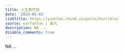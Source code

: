 ```yaml
---
title: 人生真可怕
date: '2023-01-01'
linkTitle: https://yuanfan.rbind.io/posts/horrible/
source: earfanfan | 袁凡
description: NA ...
disable_comments: true
---
```

NA ...